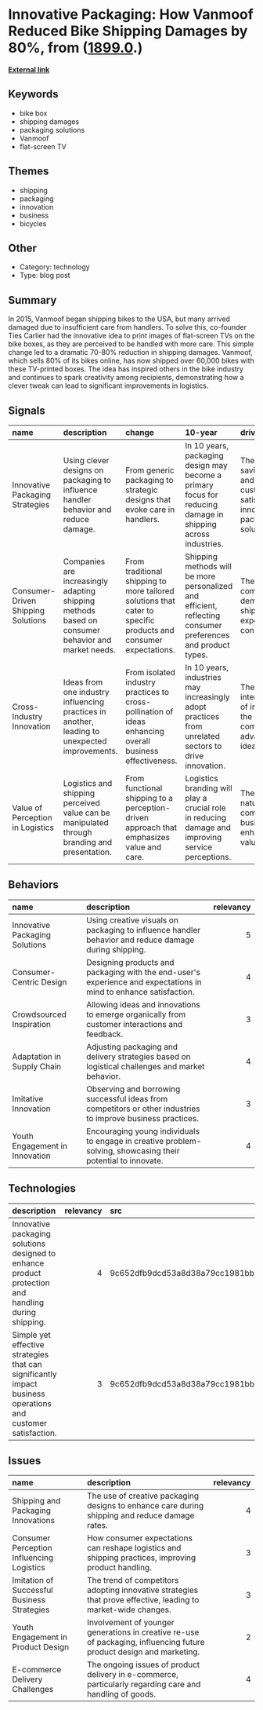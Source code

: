 # __Innovative Packaging: How Vanmoof Reduced Bike Shipping Damages by 80%__, from ([1899.0](https://kghosh.substack.com/p/1899.0).)

__[External link](https://www.vanmoof.com/blog/en/tv-bike-box)__



## Keywords

* bike box
* shipping damages
* packaging solutions
* Vanmoof
* flat-screen TV

## Themes

* shipping
* packaging
* innovation
* business
* bicycles

## Other

* Category: technology
* Type: blog post

## Summary

In 2015, Vanmoof began shipping bikes to the USA, but many arrived damaged due to insufficient care from handlers. To solve this, co-founder Ties Carlier had the innovative idea to print images of flat-screen TVs on the bike boxes, as they are perceived to be handled with more care. This simple change led to a dramatic 70-80% reduction in shipping damages. Vanmoof, which sells 80% of its bikes online, has now shipped over 60,000 bikes with these TV-printed boxes. The idea has inspired others in the bike industry and continues to spark creativity among recipients, demonstrating how a clever tweak can lead to significant improvements in logistics.

## Signals

| name                               | description                                                                                       | change                                                                                                          | 10-year                                                                                                      | driving-force                                                                                               |   relevancy |
|:-----------------------------------|:--------------------------------------------------------------------------------------------------|:----------------------------------------------------------------------------------------------------------------|:-------------------------------------------------------------------------------------------------------------|:------------------------------------------------------------------------------------------------------------|------------:|
| Innovative Packaging Strategies    | Using clever designs on packaging to influence handler behavior and reduce damage.                | From generic packaging to strategic designs that evoke care in handlers.                                        | In 10 years, packaging design may become a primary focus for reducing damage in shipping across industries.  | The need for cost-saving measures and improved customer satisfaction drives innovative packaging solutions. |           4 |
| Consumer-Driven Shipping Solutions | Companies are increasingly adapting shipping methods based on consumer behavior and market needs. | From traditional shipping to more tailored solutions that cater to specific products and consumer expectations. | Shipping methods will be more personalized and efficient, reflecting consumer preferences and product types. | The rise of e-commerce and the demand for better shipping experiences from consumers.                       |           4 |
| Cross-Industry Innovation          | Ideas from one industry influencing practices in another, leading to unexpected improvements.     | From isolated industry practices to cross-pollination of ideas enhancing overall business effectiveness.        | In 10 years, industries may increasingly adopt practices from unrelated sectors to drive innovation.         | The interconnectedness of industries and the quest for competitive advantage prompts idea sharing.          |           3 |
| Value of Perception in Logistics   | Logistics and shipping perceived value can be manipulated through branding and presentation.      | From functional shipping to a perception-driven approach that emphasizes value and care.                        | Logistics branding will play a crucial role in reducing damage and improving service perceptions.            | The competitive nature of e-commerce drives businesses to enhance perceived value in logistics.             |           4 |

## Behaviors

| name                           | description                                                                                                       |   relevancy |
|:-------------------------------|:------------------------------------------------------------------------------------------------------------------|------------:|
| Innovative Packaging Solutions | Using creative visuals on packaging to influence handler behavior and reduce damage during shipping.              |           5 |
| Consumer-Centric Design        | Designing products and packaging with the end-user's experience and expectations in mind to enhance satisfaction. |           4 |
| Crowdsourced Inspiration       | Allowing ideas and innovations to emerge organically from customer interactions and feedback.                     |           3 |
| Adaptation in Supply Chain     | Adjusting packaging and delivery strategies based on logistical challenges and market behavior.                   |           4 |
| Imitative Innovation           | Observing and borrowing successful ideas from competitors or other industries to improve business practices.      |           3 |
| Youth Engagement in Innovation | Encouraging young individuals to engage in creative problem-solving, showcasing their potential to innovate.      |           4 |

## Technologies

| description                                                                                                  |   relevancy | src                              |
|:-------------------------------------------------------------------------------------------------------------|------------:|:---------------------------------|
| Innovative packaging solutions designed to enhance product protection and handling during shipping.          |           4 | 9c652dfb9dcd53a8d38a79cc1981bb74 |
| Simple yet effective strategies that can significantly impact business operations and customer satisfaction. |           3 | 9c652dfb9dcd53a8d38a79cc1981bb74 |

## Issues

| name                                        | description                                                                                                          |   relevancy |
|:--------------------------------------------|:---------------------------------------------------------------------------------------------------------------------|------------:|
| Shipping and Packaging Innovations          | The use of creative packaging designs to enhance care during shipping and reduce damage rates.                       |           4 |
| Consumer Perception Influencing Logistics   | How consumer expectations can reshape logistics and shipping practices, improving product handling.                  |           3 |
| Imitation of Successful Business Strategies | The trend of competitors adopting innovative strategies that prove effective, leading to market-wide changes.        |           3 |
| Youth Engagement in Product Design          | Involvement of younger generations in creative re-use of packaging, influencing future product design and marketing. |           2 |
| E-commerce Delivery Challenges              | The ongoing issues of product delivery in e-commerce, particularly regarding care and handling of goods.             |           4 |
